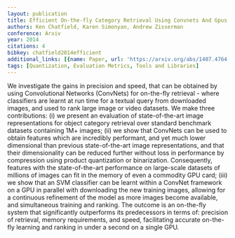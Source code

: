 ```yaml
---
layout: publication
title: Efficient On-the-fly Category Retrieval Using Convnets And Gpus
authors: Ken Chatfield, Karen Simonyan, Andrew Zisserman
conference: Arxiv
year: 2014
citations: 4
bibkey: chatfield2014efficient
additional_links: [{name: Paper, url: 'https://arxiv.org/abs/1407.4764'}]
tags: [Quantization, Evaluation Metrics, Tools and Libraries]
---
```

We investigate the gains in precision and speed, that can be obtained by
using Convolutional Networks (ConvNets) for on-the-fly retrieval - where
classifiers are learnt at run time for a textual query from downloaded images,
and used to rank large image or video datasets.
  We make three contributions: (i) we present an evaluation of state-of-the-art
image representations for object category retrieval over standard benchmark
datasets containing 1M+ images; (ii) we show that ConvNets can be used to
obtain features which are incredibly performant, and yet much lower dimensional
than previous state-of-the-art image representations, and that their
dimensionality can be reduced further without loss in performance by
compression using product quantization or binarization. Consequently, features
with the state-of-the-art performance on large-scale datasets of millions of
images can fit in the memory of even a commodity GPU card; (iii) we show that
an SVM classifier can be learnt within a ConvNet framework on a GPU in parallel
with downloading the new training images, allowing for a continuous refinement
of the model as more images become available, and simultaneous training and
ranking. The outcome is an on-the-fly system that significantly outperforms its
predecessors in terms of: precision of retrieval, memory requirements, and
speed, facilitating accurate on-the-fly learning and ranking in under a second
on a single GPU.